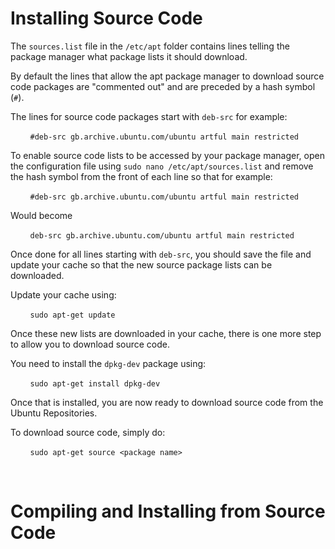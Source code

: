 # **Installing Source Code**

The `sources.list` file in the `/etc/apt` folder contains lines telling the package manager what package lists it should download.

By default the lines that allow the apt package manager to download source code packages are "commented out" and are preceded by a hash symbol (`#`).

The lines for source code packages start with `deb-src` for example:

&nbsp; &nbsp; &nbsp; &nbsp; `#deb-src gb.archive.ubuntu.com/ubuntu artful main restricted`

To enable source code lists to be accessed by your package manager, open the configuration file using `sudo nano /etc/apt/sources.list` and remove the hash symbol from the front of each line so that for example:

&nbsp; &nbsp; &nbsp; &nbsp; `#deb-src gb.archive.ubuntu.com/ubuntu artful main restricted`

Would become

&nbsp; &nbsp; &nbsp; &nbsp; `deb-src gb.archive.ubuntu.com/ubuntu artful main restricted`

Once done for all lines starting with `deb-src`, you should save the file and update your cache so that the new source package lists can be downloaded.

Update your cache using:

&nbsp; &nbsp; &nbsp; &nbsp; `sudo apt-get update`

Once these new lists are downloaded in your cache, there is one more step to allow you to download source code.

You need to install the `dpkg-dev` package using:

&nbsp; &nbsp; &nbsp; &nbsp; `sudo apt-get install dpkg-dev`

Once that is installed, you are now ready to download source code from the Ubuntu Repositories.

To download source code, simply do:

&nbsp; &nbsp; &nbsp; &nbsp; `sudo apt-get source <package name>`

&nbsp;

# **Compiling and Installing from Source Code**


